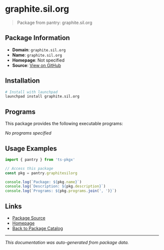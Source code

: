 # graphite.sil.org

> Package from pantry: graphite.sil.org

## Package Information

- **Domain**: `graphite.sil.org`
- **Name**: `graphite.sil.org`
- **Homepage**: Not specified
- **Source**: [View on GitHub](https://github.com/pkgxdev/pantry/tree/main/projects/graphite.sil.org/package.yml)

## Installation

```bash
# Install with launchpad
launchpad install graphite.sil.org
```

## Programs

This package provides the following executable programs:

*No programs specified*

## Usage Examples

```typescript
import { pantry } from 'ts-pkgx'

// Access this package
const pkg = pantry.graphitesilorg

console.log(`Package: ${pkg.name}`)
console.log(`Description: ${pkg.description}`)
console.log(`Programs: ${pkg.programs.join(', ')}`)
```

## Links

- [Package Source](https://github.com/pkgxdev/pantry/tree/main/projects/graphite.sil.org/package.yml)
- [Homepage](#)
- [Back to Package Catalog](../package-catalog.md)

---

*This documentation was auto-generated from package data.*
